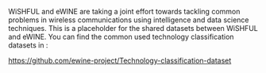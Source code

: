 WiSHFUL and eWINE are taking a joint effort towards tackling common problems in wireless communications using intelligence and data science techniques. 
This is a placeholder for the shared datasets between WiSHFUL and eWINE. You can find the common used technology classification datasets in :

https://github.com/ewine-project/Technology-classification-dataset
